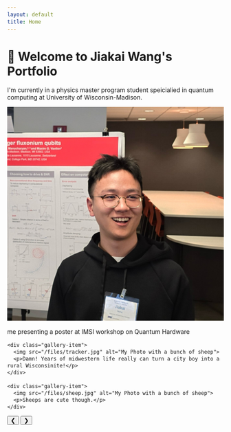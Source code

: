 ```yaml
---
layout: default
title: Home
---
```


# 👋 Welcome to Jiakai Wang's Portfolio

I'm currently in a physics master program student speicialied in quantum computing at University of Wisconsin-Madison.

<div class="gallery-wrapper">
  <div class="gallery-container">
    <div class="gallery-item">
      <img src="/files/photo.jpg" alt="My Photo">
      <p>me presenting a poster at IMSI workshop on Quantum Hardware</p>
    </div>
    
    <div class="gallery-item">
      <img src="/files/tracker.jpg" alt="My Photo with a bunch of sheep">
      <p>Damn! Years of midwestern life really can turn a city boy into a rural Wisconsinite!</p>
    </div>
    
    <div class="gallery-item">
      <img src="/files/sheep.jpg" alt="My Photo with a bunch of sheep">
      <p>Sheeps are cute though.</p>
    </div>
  </div>
  <div class="gallery-invisible left" onclick="scrollGallery(-1)"></div>
  <div class="gallery-invisible right" onclick="scrollGallery(1)"></div>
</div>

<button class="gallery-arrow left" onclick="scrollGallery(-1)">&#10094;</button>
<button class="gallery-arrow right" onclick="scrollGallery(1)">&#10095;</button>

<style>
  .gallery-invisible {
    position: absolute;
    top: 0; 
    bottom: 0;
    width: 30%;
    cursor: pointer;
  }
  .gallery-invisible.left {
    left: 0;
  }
  .gallery-invisible.right {
    right: 0;
  }
</style>

<script>
  function scrollGallery(direction) {
    const container = document.querySelector('.gallery-container');
    const itemWidth = container.querySelector('.gallery-item').offsetWidth + 20; // 20 is the margin
    container.scrollBy({ left: direction * itemWidth, behavior: 'smooth' });
  }
</script>